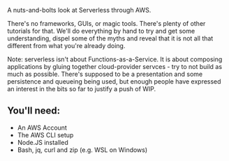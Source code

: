 A nuts-and-bolts look at Serverless through AWS. 

There's no frameworks, GUIs, or magic tools. There's plenty of other tutorials for that. We'll do everything by hand to try and get some understanding, dispel some of the myths and reveal that it is not all that different from what you're already doing.

Note: serverless isn't about Functions-as-a-Service. It is about composing applications by gluing together cloud-provider servces - try to not build as much as possible.  There's supposed to be a presentation and some persistence and queueing being used, but enough people have expressed an interest in the bits so far to justify a push of WIP.

## You'll need:
- An AWS Account
- The AWS CLI setup
- Node.JS installed 
- Bash, jq, curl and zip (e.g. WSL on Windows)  